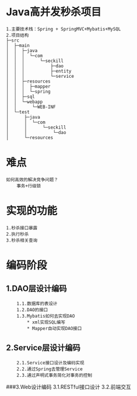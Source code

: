 # Java高并发秒杀项目
    1.主要技术栈：Spring + SpringMVC+Mybatis+MySQL
    2.项目结构
    ├─src
    │  ├─main
    │  │  ├─java
    │  │  │  └─com
    │  │  │      └─seckill
    │  │  │          ├─dao
    │  │  │          ├─entity
    │  │  │          └─service
    │  │  ├─resources
    │  │  │  ├─mapper
    │  │  │  └─spring
    │  │  ├─sql
    │  │  └─webapp
    │  │      └─WEB-INF
    │  └─test
    │      ├─java
    │      │  └─com
    │      │      └─seckill
    │      │          └─dao
    │      └─resources
   

# 难点
    如何高效的解决竞争问题？
        事务+行级锁
# 实现的功能
    1.秒杀接口暴露
    2.执行秒杀
    3.秒杀相关查询
# 编码阶段
## 1.DAO层设计编码
        1.1.数据库的表设计
        1.2.DAO的接口
        1.3.Mybatis如何去实现DAO
            * xml实现SQL编写
            * Mapper自动实现DAO接口
## 2.Service层设计编码
        2.1.Service接口设计及编码实现
        2.2.通过Spring去管理Service
        2.3.通过声明式事务简化对事务的控制
###3.Web设计编码
        3.1.RESTful接口设计
        3.2.前端交互
    

